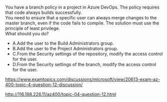 You have a branch policy in a project in Azure DevOps. The policy requires that code always builds successfully.<br/>You need to ensure that a specific user can always merge changes to the master branch, even if the code fails to compile. The solution must use the principle of least privilege.<br/>What should you do?<br/><ul><li class="multi-choice-item"><span class="multi-choice-letter" data-choice-letter="A">A.</span>Add the user to the Build Administrators group.</li><li class="multi-choice-item"><span class="multi-choice-letter" data-choice-letter="B">B.</span>Add the user to the Project Administrators group.</li><li class="multi-choice-item"><span class="multi-choice-letter" data-choice-letter="C">C.</span>From the Security settings of the repository, modify the access control for the user.</li><li class="multi-choice-item correct-hidden"><span class="multi-choice-letter" data-choice-letter="D">D.</span>From the Security settings of the branch, modify the access control for the user.</li></ul><p><a href="https://www.examtopics.com/discussions/microsoft/view/20613-exam-az-400-topic-4-question-12-discussion/">https://www.examtopics.com/discussions/microsoft/view/20613-exam-az-400-topic-4-question-12-discussion/</a></p><p><a href="http://116.198.226.11/az400/topic-04-question-12.html">http://116.198.226.11/az400/topic-04-question-12.html</a></p><script src="https://giscus.app/client.js"                    data-repo="azsamples/az204"                    data-repo-id="R_kgDOMRXzDQ"                    data-category="General"                    data-category-id="DIC_kwDOMRXzDc4Cgi27"                    data-mapping="pathname"                    data-strict="1"                    data-reactions-enabled="0"                    data-emit-metadata="0"                    data-input-position="bottom"                    data-theme="preferred_color_scheme"                    data-lang="en"                    crossorigin="anonymous"                    async>                    </script>